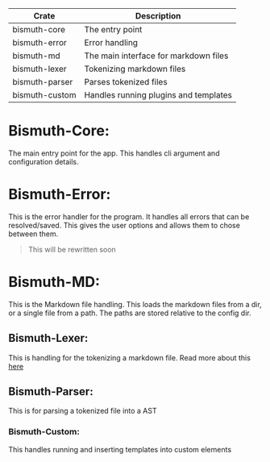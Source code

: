 | Crate   | Description    |
|--------------- | --------------- |
| bismuth-core | The entry point |
| bismuth-error | Error handling |
| bismuth-md | The main interface for markdown files |
| bismuth-lexer | Tokenizing markdown files |
| bismuth-parser | Parses tokenized files |
| bismuth-custom | Handles running plugins and templates |

# Bismuth-Core:
The main entry point for the app. This handles cli argument and configuration details.
# Bismuth-Error:
This is the error handler for the program. It handles all errors that can be resolved/saved. This gives the user options and allows them to chose between them.
> This will be rewritten soon
# Bismuth-MD:
This is the Markdown file handling. This loads the markdown files from a dir, or a single file from a path. The paths are stored relative to the config dir.
## Bismuth-Lexer:
This is handling for the tokenizing a markdown file. Read more about this [here](../bismuth-lexer/readme.md)
## Bismuth-Parser:
This is for parsing a tokenized file into a AST
### Bismuth-Custom:
This handles running and inserting templates into custom elements
